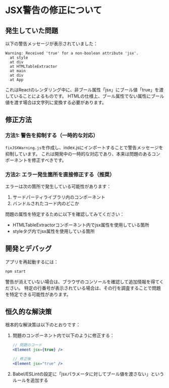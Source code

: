 # JSX警告の修正について

## 発生していた問題

以下の警告メッセージが表示されていました：

```
Warning: Received 'true' for a non-boolean attribute 'jsx'.
  at style
  at div
  at HTMLTableExtractor
  at main
  at div
  at App
```

これはReactのレンダリング中に、非ブール属性「jsx」にブール値「true」を渡していることによるものです。
HTMLの仕様上、ブール属性でない属性にブール値を渡す場合は文字列に変換する必要があります。

## 修正方法

### 方法1: 警告を抑制する（一時的な対応）

`fixJSXWarning.js`を作成し、index.jsにインポートすることで警告メッセージを抑制しています。
これは開発中の一時的な対応であり、本来は問題のあるコンポーネントを修正すべきです。

### 方法2: エラー発生箇所を直接修正する（推奨）

エラーは次の箇所で発生している可能性があります：
1. サードパーティライブラリ内のコンポーネント
2. バンドルされたコード内のどこか

問題の属性を特定するために以下を確認してみてください：
- HTMLTableExtractorコンポーネント内でjsx属性を使用している箇所
- styleタグ内でjsx属性を使用している箇所

## 開発とデバッグ

アプリを再起動するには：

```bash
npm start
```

警告が消えていない場合は、ブラウザのコンソールを確認して追加情報を得てください。
特定の行番号が表示されている場合は、その行を調査することで問題を特定できる可能性があります。

## 恒久的な解決策

根本的な解決策は以下のとおりです：

1. 問題のコンポーネント内で以下のように修正する：
   ```jsx
   // 問題のコード
   <Element jsx={true} />
   
   // 修正後
   <Element jsx="true" />
   ```

2. Babel/ESLintの設定に「jsxパラメータに対してブール値を渡さない」というルールを追加する